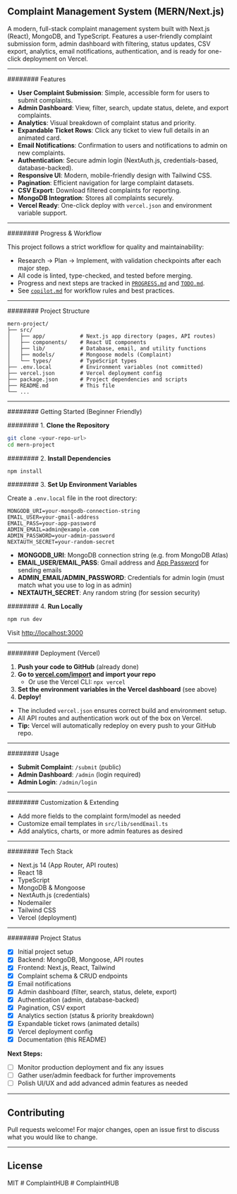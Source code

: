 ## Complaint Management System (MERN/Next.js)

A modern, full-stack complaint management system built with Next.js (React), MongoDB, and TypeScript. Features a user-friendly complaint submission form, admin dashboard with filtering, status updates, CSV export, analytics, email notifications, authentication, and is ready for one-click deployment on Vercel.

---

######## Features

- **User Complaint Submission**: Simple, accessible form for users to submit complaints.
- **Admin Dashboard**: View, filter, search, update status, delete, and export complaints.
- **Analytics**: Visual breakdown of complaint status and priority.
- **Expandable Ticket Rows**: Click any ticket to view full details in an animated card.
- **Email Notifications**: Confirmation to users and notifications to admin on new complaints.
- **Authentication**: Secure admin login (NextAuth.js, credentials-based, database-backed).
- **Responsive UI**: Modern, mobile-friendly design with Tailwind CSS.
- **Pagination**: Efficient navigation for large complaint datasets.
- **CSV Export**: Download filtered complaints for reporting.
- **MongoDB Integration**: Stores all complaints securely.
- **Vercel Ready**: One-click deploy with `vercel.json` and environment variable support.

---

######## Progress & Workflow

This project follows a strict workflow for quality and maintainability:

- Research → Plan → Implement, with validation checkpoints after each major step.
- All code is linted, type-checked, and tested before merging.
- Progress and next steps are tracked in [`PROGRESS.md`](./PROGRESS.md) and [`TODO.md`](./TODO.md).
- See [`copilot.md`](./copilot.md) for workflow rules and best practices.

---

######## Project Structure

```
mern-project/
├── src/
│   ├── app/           # Next.js app directory (pages, API routes)
│   ├── components/    # React UI components
│   ├── lib/           # Database, email, and utility functions
│   ├── models/        # Mongoose models (Complaint)
│   └── types/         # TypeScript types
├── .env.local         # Environment variables (not committed)
├── vercel.json        # Vercel deployment config
├── package.json       # Project dependencies and scripts
├── README.md          # This file
└── ...
```

---

######## Getting Started (Beginner Friendly)

######## 1. **Clone the Repository**

```bash
git clone <your-repo-url>
cd mern-project
```

######## 2. **Install Dependencies**

```bash
npm install
```

######## 3. **Set Up Environment Variables**

Create a `.env.local` file in the root directory:

```
MONGODB_URI=your-mongodb-connection-string
EMAIL_USER=your-gmail-address
EMAIL_PASS=your-app-password
ADMIN_EMAIL=admin@example.com
ADMIN_PASSWORD=your-admin-password
NEXTAUTH_SECRET=your-random-secret
```

- **MONGODB_URI**: MongoDB connection string (e.g. from MongoDB Atlas)
- **EMAIL_USER/EMAIL_PASS**: Gmail address and [App Password](https://support.google.com/accounts/answer/185833?hl=en) for sending emails
- **ADMIN_EMAIL/ADMIN_PASSWORD**: Credentials for admin login (must match what you use to log in as admin)
- **NEXTAUTH_SECRET**: Any random string (for session security)

######## 4. **Run Locally**

```bash
npm run dev
```

Visit [http://localhost:3000](http://localhost:3000)

---

######## Deployment (Vercel)

1. **Push your code to GitHub** (already done)
2. **Go to [vercel.com/import](https://vercel.com/import) and import your repo**
   - Or use the Vercel CLI: `npx vercel`
3. **Set the environment variables in the Vercel dashboard** (see above)
4. **Deploy!**

- The included `vercel.json` ensures correct build and environment setup.
- All API routes and authentication work out of the box on Vercel.
- **Tip:** Vercel will automatically redeploy on every push to your GitHub repo.

---

######## Usage

- **Submit Complaint**: `/submit` (public)
- **Admin Dashboard**: `/admin` (login required)
- **Admin Login**: `/admin/login`

---

######## Customization & Extending

- Add more fields to the complaint form/model as needed
- Customize email templates in `src/lib/sendEmail.ts`
- Add analytics, charts, or more admin features as desired

---

######## Tech Stack

- Next.js 14 (App Router, API routes)
- React 18
- TypeScript
- MongoDB & Mongoose
- NextAuth.js (credentials)
- Nodemailer
- Tailwind CSS
- Vercel (deployment)

---

######## Project Status

- [x] Initial project setup
- [x] Backend: MongoDB, Mongoose, API routes
- [x] Frontend: Next.js, React, Tailwind
- [x] Complaint schema & CRUD endpoints
- [x] Email notifications
- [x] Admin dashboard (filter, search, status, delete, export)
- [x] Authentication (admin, database-backed)
- [x] Pagination, CSV export
- [x] Analytics section (status & priority breakdown)
- [x] Expandable ticket rows (animated details)
- [x] Vercel deployment config
- [x] Documentation (this README)

**Next Steps:**

- [ ] Monitor production deployment and fix any issues
- [ ] Gather user/admin feedback for further improvements
- [ ] Polish UI/UX and add advanced admin features as needed

---

## Contributing

Pull requests welcome! For major changes, open an issue first to discuss what you would like to change.

---

## License

MIT
#   C o m p l a i n t H U B 
 
 #   C o m p l a i n t H U B 
 
 
